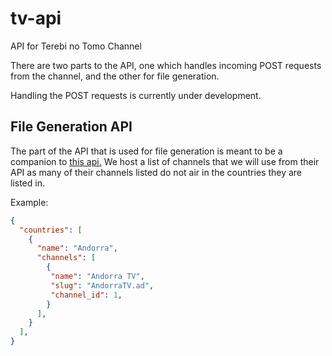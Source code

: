 # tv-api
API for Terebi no Tomo Channel

There are two parts to the API, one which handles incoming POST requests from the channel, and the other for file generation.

Handling the POST requests is currently under development.

## File Generation API
The part of the API that is used for file generation is meant to be a companion to [this api.](https://github.com/iptv-org/api)
We host a list of channels that we will use from their API as many of their channels listed do not air in the countries they are listed in.

Example:
```json
{
  "countries": [
    {
      "name": "Andorra",
      "channels": [
        {
         "name": "Andorra TV",
         "slug": "AndorraTV.ad",
         "channel_id": 1,
        }
      ],
    }
  ],
} 
```
